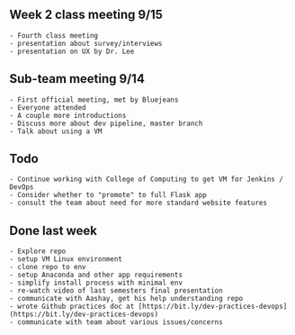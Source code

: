 ## Week 2 class meeting 9/15
    - Fourth class meeting
    - presentation about survey/interviews
    - presentation on UX by Dr. Lee


## Sub-team meeting 9/14
    - First official meeting, met by Bluejeans
    - Everyone attended
    - A couple more introductions
    - Discuss more about dev pipeline, master branch
    - Talk about using a VM

## Todo
    - Continue working with College of Computing to get VM for Jenkins / DevOps
    - Consider whether to "promote" to full Flask app
    - consult the team about need for more standard website features

## Done last week
    - Explore repo
    - setup VM Linux environment
    - clone repo to env
    - setup Anaconda and other app requirements
    - simplify install process with minimal env
    - re-watch video of last semesters final presentation
    - communicate with Aashay, get his help understanding repo
    - wrote Github practices doc at [https://bit.ly/dev-practices-devops](https://bit.ly/dev-practices-devops)
    - communicate with team about various issues/concerns